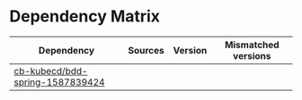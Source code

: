 # Dependency Matrix

Dependency | Sources | Version | Mismatched versions
---------- | ------- | ------- | -------------------
[cb-kubecd/bdd-spring-1587839424](https://github.com/cb-kubecd/bdd-spring-1587839424.git) |  | []() | 
